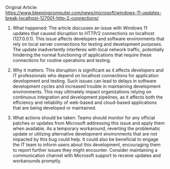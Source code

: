 Original Article: https://www.bleepingcomputer.com/news/microsoft/windows-11-updates-break-localhost-127001-http-2-connections/

1) What happened:
The article discusses an issue with Windows 11 updates that caused disruption to HTTP/2 connections on localhost (127.0.0.1). This issue affects developers and software environments that rely on local server connections for testing and development purposes. The update inadvertently interferes with local network traffic, potentially hindering the normal functioning of applications that require these connections for routine operations and testing.

2) Why it matters:
This disruption is significant as it affects developers and IT professionals who depend on localhost connections for application development and testing. Such issues can lead to delays in software development cycles and increased trouble in maintaining development environments. This may ultimately impact organizations relying on continuous integration and development pipelines, as it affects both the efficiency and reliability of web-based and cloud-based applications that are being developed or maintained.

3) What actions should be taken:
Teams should monitor for any official patches or updates from Microsoft addressing this issue and apply them when available. As a temporary workaround, reverting the problematic update or utilizing alternative development environments that are not impacted by this bug could help. It could also be beneficial to engage the IT team to inform users about this development, encouraging them to report further issues they might encounter. Consider maintaining a communication channel with Microsoft support to receive updates and workarounds promptly.